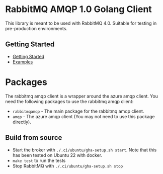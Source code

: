 # RabbitMQ AMQP 1.0 Golang Client

This library is meant to be used with RabbitMQ 4.0. 
Suitable for testing in pre-production environments.


## Getting Started

- [Getting Started](docs/examples/getting_started)
- [Examples](docs/examples)


# Packages

The rabbitmq amqp client is a wrapper around the azure amqp client.</b>
You need the following packages to use the rabbitmq amqp client:

- `rabbitmqamqp` - The main package for the rabbitmq amqp client.
- `amqp` - The azure amqp client (You may not need to use this package directly).


## Build from source

- Start the broker with `./.ci/ubuntu/gha-setup.sh start`. Note that this has been tested on Ubuntu 22 with docker.
- `make test` to run the tests
- Stop RabbitMQ with `./.ci/ubuntu/gha-setup.sh stop`


